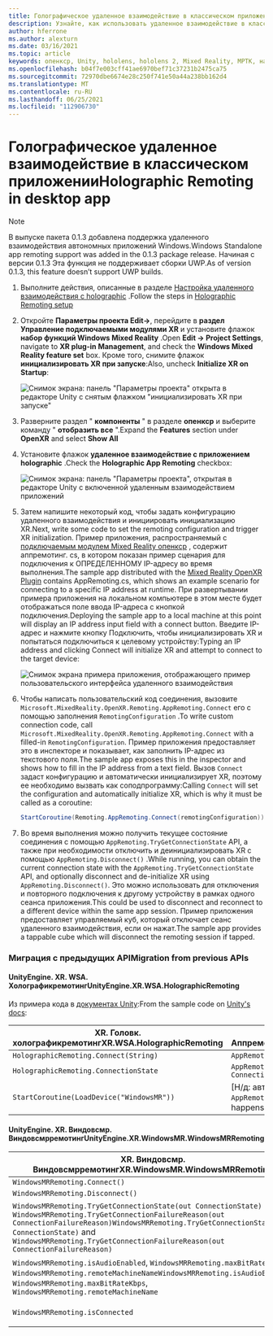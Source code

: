 ```yaml
---
title: Голографическое удаленное взаимодействие в классическом приложении
description: Узнайте, как использовать удаленное взаимодействие в классических приложениях с помощью Опенкср.
author: hferrone
ms.author: alexturn
ms.date: 03/16/2021
ms.topic: article
keywords: опенкср, Unity, hololens, hololens 2, Mixed Reality, МРТК, набор средств для смешанной реальности, дополненная реальность, виртуальная реальность, наушники смешанной реальности, обучение, учебник, начало работы, holographic удаленное взаимодействие, Настольный компьютер
ms.openlocfilehash: b04f7e003cff41ae6970bef71c37231b2475ca75
ms.sourcegitcommit: 72970dbe6674e28c250f741e50a44a238bb162d4
ms.translationtype: MT
ms.contentlocale: ru-RU
ms.lasthandoff: 06/25/2021
ms.locfileid: "112906730"
---
```

# <a name="holographic-remoting-in-desktop-app"></a><span data-ttu-id="11e47-104">Голографическое удаленное взаимодействие в классическом приложении</span><span class="sxs-lookup"><span data-stu-id="11e47-104">Holographic Remoting in desktop app</span></span>

> [!NOTE]
> <span data-ttu-id="11e47-105">В выпуске пакета 0.1.3 добавлена поддержка удаленного взаимодействия автономных приложений Windows.</span><span class="sxs-lookup"><span data-stu-id="11e47-105">Windows Standalone app remoting support was added in the 0.1.3 package release.</span></span>
> <span data-ttu-id="11e47-106">Начиная с версии 0.1.3 Эта функция не поддерживает сборки UWP.</span><span class="sxs-lookup"><span data-stu-id="11e47-106">As of version 0.1.3, this feature doesn’t support UWP builds.</span></span>

1. <span data-ttu-id="11e47-107">Выполните действия, описанные в разделе [Настройка удаленного взаимодействия с holographic](unity-play-mode.md#holographic-remoting-setup) .</span><span class="sxs-lookup"><span data-stu-id="11e47-107">Follow the steps in [Holographic Remoting setup](unity-play-mode.md#holographic-remoting-setup)</span></span>
2. <span data-ttu-id="11e47-108">Откройте **Параметры проекта Edit->**, перейдите в **раздел Управление подключаемыми модулями XR** и установите флажок **набор функций Windows Mixed Reality** .</span><span class="sxs-lookup"><span data-stu-id="11e47-108">Open **Edit -> Project Settings**, navigate to **XR plug-in Management**, and check the **Windows Mixed Reality feature set** box.</span></span> <span data-ttu-id="11e47-109">Кроме того, снимите флажок **инициализировать XR при запуске**:</span><span class="sxs-lookup"><span data-stu-id="11e47-109">Also, uncheck **Initialize XR on Startup**:</span></span>

    ![Снимок экрана: панель "Параметры проекта" открыта в редакторе Unity с снятым флажком "инициализировать XR при запуске"](images/openxr-features-img-02-app.png)

3. <span data-ttu-id="11e47-111">Разверните раздел " **компоненты** " в разделе **опенкср** и выберите команду " **отобразить все** ".</span><span class="sxs-lookup"><span data-stu-id="11e47-111">Expand the **Features** section under **OpenXR** and select **Show All**</span></span>
4. <span data-ttu-id="11e47-112">Установите флажок **удаленное взаимодействие с приложением holographic** .</span><span class="sxs-lookup"><span data-stu-id="11e47-112">Check the **Holographic App Remoting** checkbox:</span></span>

    ![Снимок экрана: панель "Параметры проекта", открытая в редакторе Unity с включенной удаленным взаимодействием приложений](images/openxr-features-img-03-app.png)

5. <span data-ttu-id="11e47-114">Затем напишите некоторый код, чтобы задать конфигурацию удаленного взаимодействия и инициировать инициализацию XR.</span><span class="sxs-lookup"><span data-stu-id="11e47-114">Next, write some code to set the remoting configuration and trigger XR initialization.</span></span> <span data-ttu-id="11e47-115">Пример приложения, распространяемый с [подключаемым модулем Mixed Reality опенкср](./xr-project-setup.md#unity-sample-projects-for-openxr-and-hololens-2) , содержит аппремотинг. cs, в котором показан пример сценария для подключения к ОПРЕДЕЛЕННОМУ IP-адресу во время выполнения.</span><span class="sxs-lookup"><span data-stu-id="11e47-115">The sample app distributed with the [Mixed Reality OpenXR Plugin](./xr-project-setup.md#unity-sample-projects-for-openxr-and-hololens-2) contains AppRemoting.cs, which shows an example scenario for connecting to a specific IP address at runtime.</span></span> <span data-ttu-id="11e47-116">При развертывании примера приложения на локальном компьютере в этом месте будет отображаться поле ввода IP-адреса с кнопкой подключения.</span><span class="sxs-lookup"><span data-stu-id="11e47-116">Deploying the sample app to a local machine at this point will display an IP address input field with a connect button.</span></span> <span data-ttu-id="11e47-117">Введите IP-адрес и нажмите кнопку Подключить, чтобы инициализировать XR и попытаться подключиться к целевому устройству:</span><span class="sxs-lookup"><span data-stu-id="11e47-117">Typing an IP address and clicking Connect will initialize XR and attempt to connect to the target device:</span></span>

    ![Снимок экрана примера приложения, отображающего пример пользовательского интерфейса удаленного взаимодействия](images/openxr-sample-app-remoting.png)

6. <span data-ttu-id="11e47-119">Чтобы написать пользовательский код соединения, вызовите `Microsoft.MixedReality.OpenXR.Remoting.AppRemoting.Connect` его с помощью заполнения `RemotingConfiguration` .</span><span class="sxs-lookup"><span data-stu-id="11e47-119">To write custom connection code, call `Microsoft.MixedReality.OpenXR.Remoting.AppRemoting.Connect` with a filled-in `RemotingConfiguration`.</span></span> <span data-ttu-id="11e47-120">Пример приложения предоставляет это в инспекторе и показывает, как заполнить IP-адрес из текстового поля.</span><span class="sxs-lookup"><span data-stu-id="11e47-120">The sample app exposes this in the inspector and shows how to fill in the IP address from a text field.</span></span> <span data-ttu-id="11e47-121">Вызов `Connect` задаст конфигурацию и автоматически инициализирует XR, поэтому ее необходимо вызвать как соподпрограмму:</span><span class="sxs-lookup"><span data-stu-id="11e47-121">Calling `Connect` will set the configuration and automatically initialize XR, which is why it must be called as a coroutine:</span></span>

    ``` cs
    StartCoroutine(Remoting.AppRemoting.Connect(remotingConfiguration));
    ```

7. <span data-ttu-id="11e47-122">Во время выполнения можно получить текущее состояние соединения с помощью `AppRemoting.TryGetConnectionState` API, а также при необходимости отключить и деинициализировать XR с помощью `AppRemoting.Disconnect()` .</span><span class="sxs-lookup"><span data-stu-id="11e47-122">While running, you can obtain the current connection state with the `AppRemoting.TryGetConnectionState` API, and optionally disconnect and de-initialize XR using `AppRemoting.Disconnect()`.</span></span> <span data-ttu-id="11e47-123">Это можно использовать для отключения и повторного подключения к другому устройству в рамках одного сеанса приложения.</span><span class="sxs-lookup"><span data-stu-id="11e47-123">This could be used to disconnect and reconnect to a different device within the same app session.</span></span> <span data-ttu-id="11e47-124">Пример приложения предоставляет управляемый куб, который отключает сеанс удаленного взаимодействия, если он нажат.</span><span class="sxs-lookup"><span data-stu-id="11e47-124">The sample app provides a tappable cube which will disconnect the remoting session if tapped.</span></span>

### <a name="migration-from-previous-apis"></a><span data-ttu-id="11e47-125">Миграция с предыдущих API</span><span class="sxs-lookup"><span data-stu-id="11e47-125">Migration from previous APIs</span></span>

#### <a name="unityenginexrwsaholographicremoting"></a><span data-ttu-id="11e47-126">UnityEngine. XR. WSA. Холографикремотинг</span><span class="sxs-lookup"><span data-stu-id="11e47-126">UnityEngine.XR.WSA.HolographicRemoting</span></span>

<span data-ttu-id="11e47-127">Из примера кода в [документах Unity](https://docs.unity3d.com/2018.4/Documentation/ScriptReference/XR.WSA.HolographicRemoting.html):</span><span class="sxs-lookup"><span data-stu-id="11e47-127">From the sample code on [Unity's docs](https://docs.unity3d.com/2018.4/Documentation/ScriptReference/XR.WSA.HolographicRemoting.html):</span></span>

| <span data-ttu-id="11e47-128">XR. Головк. холографикремотинг</span><span class="sxs-lookup"><span data-stu-id="11e47-128">XR.WSA.HolographicRemoting</span></span> | <span data-ttu-id="11e47-129">Опенкср. Remoting. Аппремотинг</span><span class="sxs-lookup"><span data-stu-id="11e47-129">OpenXR.Remoting.AppRemoting</span></span> |
| ---- | ---- |
| `HolographicRemoting.Connect(String)` | `AppRemoting.Connect(RemotingConfiguration)` |
| `HolographicRemoting.ConnectionState` | `AppRemoting.TryGetConnectionState(out ConnectionState, out DisconnectReason)`|
| `StartCoroutine(LoadDevice("WindowsMR"))`| <span data-ttu-id="11e47-130">[Н/д: автоматически происходит при вызове `AppRemoting.Connect` ]</span><span class="sxs-lookup"><span data-stu-id="11e47-130">[N/A: Automatically happens when calling `AppRemoting.Connect`]</span></span>  |

#### <a name="unityenginexrwindowsmrwindowsmrremoting"></a><span data-ttu-id="11e47-131">UnityEngine. XR. Виндовсмр. Виндовсмрремотинг</span><span class="sxs-lookup"><span data-stu-id="11e47-131">UnityEngine.XR.WindowsMR.WindowsMRRemoting</span></span>

| <span data-ttu-id="11e47-132">XR. Виндовсмр. Виндовсмрремотинг</span><span class="sxs-lookup"><span data-stu-id="11e47-132">XR.WindowsMR.WindowsMRRemoting</span></span> | <span data-ttu-id="11e47-133">Опенкср. Remoting. Аппремотинг</span><span class="sxs-lookup"><span data-stu-id="11e47-133">OpenXR.Remoting.AppRemoting</span></span> |
| ---- | ---- |
| `WindowsMRRemoting.Connect()` | `AppRemoting.Connect(RemotingConfiguration)` |
| `WindowsMRRemoting.Disconnect()` | `AppRemoting.Disconnect()` |
| <span data-ttu-id="11e47-134">`WindowsMRRemoting.TryGetConnectionState(out ConnectionState)` и `WindowsMRRemoting.TryGetConnectionFailureReason(out ConnectionFailureReason)`</span><span class="sxs-lookup"><span data-stu-id="11e47-134">`WindowsMRRemoting.TryGetConnectionState(out ConnectionState)` and `WindowsMRRemoting.TryGetConnectionFailureReason(out ConnectionFailureReason)`</span></span>| `AppRemoting.TryGetConnectionState(out ConnectionState, out DisconnectReason)`|
| <span data-ttu-id="11e47-135">`WindowsMRRemoting.isAudioEnabled`, `WindowsMRRemoting.maxBitRateKbps`, `WindowsMRRemoting.remoteMachineName`</span><span class="sxs-lookup"><span data-stu-id="11e47-135">`WindowsMRRemoting.isAudioEnabled`, `WindowsMRRemoting.maxBitRateKbps`, `WindowsMRRemoting.remoteMachineName`</span></span> | <span data-ttu-id="11e47-136">Передается `AppRemoting.Connect` через `RemotingConfiguration` структуру</span><span class="sxs-lookup"><span data-stu-id="11e47-136">Passed into `AppRemoting.Connect` via the `RemotingConfiguration` struct</span></span> |
| `WindowsMRRemoting.isConnected` | `AppRemoting.TryGetConnectionState(out ConnectionState state, out _) && state == ConnectionState.Connected`
